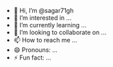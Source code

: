 - 👋 Hi, I’m @sagar71gh
- 👀 I’m interested in ...
- 🌱 I’m currently learning ...
- 💞️ I’m looking to collaborate on ...
- 📫 How to reach me ...
- 😄 Pronouns: ...
- ⚡ Fun fact: ...

<!---
sagar71gh/sagar71gh is a ✨ special ✨ repository because its `README.md` (this file) appears on your GitHub profile.
You can click the Preview link to take a look at your changes.
--->
